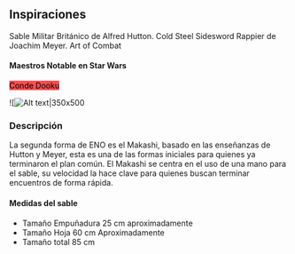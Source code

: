 ## Inspiraciones
Sable Militar Británico de Alfred Hutton. Cold Steel
Sidesword Rappier de Joachim Meyer. Art of Combat

#### Maestros Notable en Star Wars

<span style="background:#ff4d4f"><font color="#000000">Conde Dooku </font></span>

![![Alt text|350x500](dooku.jpg)

### Descripción
La segunda forma de ENO es el Makashi, basado en las enseñanzas de Hutton y Meyer, esta es una de las formas iniciales para quienes ya terminaron el plan común.
El Makashi se centra en el uso de una mano para el sable, su velocidad la hace clave para quienes buscan terminar encuentros de forma rápida.

#### Medidas del sable

- Tamaño Empuñadura 25 cm aproximadamente
- Tamaño Hoja 60 cm Aproximadamente
- Tamaño total 85 cm